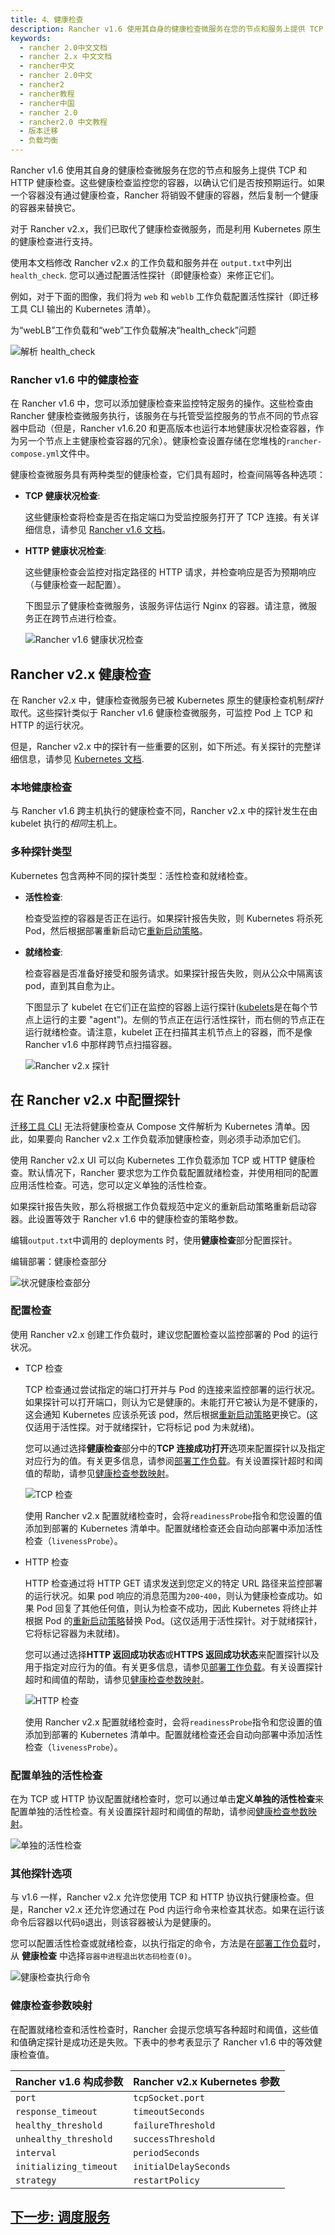 ```yaml
---
title: 4、健康检查
description: Rancher v1.6 使用其自身的健康检查微服务在您的节点和服务上提供 TCP 和 HTTP 健康检查。这些健康检查监控您的容器，以确认它们是否按预期运行。如果一个容器没有通过健康检查，Rancher 将销毁不健康的容器，然后复制一个健康的容器来替换它。对于 Rancher v2.x，我们已取代了健康检查微服务，而是利用 Kubernetes 原生的健康检查进行支持。
keywords:
  - rancher 2.0中文文档
  - rancher 2.x 中文文档
  - rancher中文
  - rancher 2.0中文
  - rancher2
  - rancher教程
  - rancher中国
  - rancher 2.0
  - rancher2.0 中文教程
  - 版本迁移
  - 负载均衡
---
```


Rancher v1.6 使用其自身的健康检查微服务在您的节点和服务上提供 TCP 和 HTTP 健康检查。这些健康检查监控您的容器，以确认它们是否按预期运行。如果一个容器没有通过健康检查，Rancher 将销毁不健康的容器，然后复制一个健康的容器来替换它。

对于 Rancher v2.x，我们已取代了健康检查微服务，而是利用 Kubernetes 原生的健康检查进行支持。

使用本文档修改 Rancher v2.x 的工作负载和服务并在 `output.txt`中列出`health_check`. 您可以通过配置活性探针（即健康检查）来修正它们。

例如，对于下面的图像，我们将为 `web` 和 `weblb` 工作负载配置活性探针（即迁移工具 CLI 输出的 Kubernetes 清单）。

<figcaption>
为“webLB”工作负载和“web”工作负载解决“health_check”问题
</figcaption>

![解析 health_check](/img/rancher/resolve-health-checks.png)

### Rancher v1.6 中的健康检查

在 Rancher v1.6 中，您可以添加健康检查来监控特定服务的操作。这些检查由 Rancher 健康检查微服务执行，该服务在与托管受监控服务的节点不同的节点容器中启动（但是，Rancher v1.6.20 和更高版本也运行本地健康状况检查容器，作为另一个节点上主健康检查容器的冗余）。健康检查设置存储在您堆栈的`rancher-compose.yml`文件中。

健康检查微服务具有两种类型的健康检查，它们具有超时，检查间隔等各种选项：

- **TCP 健康状况检查**:

  这些健康检查将检查是否在指定端口为受监控服务打开了 TCP 连接。有关详细信息，请参见 [Rancher v1.6 文档](https://docs.rancher.com/docs/rancher/v1.6/en/cattle/health-checks/)。

- **HTTP 健康状况检查**:

  这些健康检查会监控对指定路径的 HTTP 请求，并检查响应是否为预期响应（与健康检查一起配置）。

  下图显示了健康检查微服务，该服务评估运行 Nginx 的容器。请注意，微服务正在跨节点进行检查。

  ![Rancher v1.6 健康状况检查](/img/rancher/healthcheck.svg)

## Rancher v2.x 健康检查

在 Rancher v2.x 中，健康检查微服务已被 Kubernetes 原生的健康检查机制*探针*取代。这些探针类似于 Rancher v1.6 健康检查微服务，可监控 Pod 上 TCP 和 HTTP 的运行状况。

但是，Rancher v2.x 中的探针有一些重要的区别，如下所述。有关探针的完整详细信息，请参见 [Kubernetes 文档](https://kubernetes.io/docs/tasks/configure-pod-container/configure-liveness-readiness-probes/#configure-probes).

### 本地健康检查

与 Rancher v1.6 跨主机执行的健康检查不同，Rancher v2.x 中的探针发生在由 kubelet 执行的*相同*主机上。

### 多种探针类型

Kubernetes 包含两种不同的探针类型：活性检查和就绪检查。

- **活性检查**:

  检查受监控的容器是否正在运行。如果探针报告失败，则 Kubernetes 将杀死 Pod，然后根据部署重新启动它[重新启动策略](https://kubernetes.io/docs/concepts/workloads/pods/pod-lifecycle/#restart-policy)。

- **就绪检查**:

  检查容器是否准备好接受和服务请求。如果探针报告失败，则从公众中隔离该 pod，直到其自愈为止。

  下图显示了 kubelet 在它们正在监控的容器上运行探针([kubelets](https://kubernetes.io/docs/reference/command-line-tools-reference/kubelet/)是在每个节点上运行的主要 "agent")。左侧的节点正在运行活性探针，而右侧的节点正在运行就绪检查。请注意，kubelet 正在扫描其主机节点上的容器，而不是像 Rancher v1.6 中那样跨节点扫描容器。

  ![Rancher v2.x 探针](/img/rancher/probes.svg)

## 在 Rancher v2.x 中配置探针

[迁移工具 CLI](/docs/rancher2/v1.6-migration/run-migration-tool/_index) 无法将健康检查从 Compose 文件解析为 Kubernetes 清单。因此，如果要向 Rancher v2.x 工作负载添加健康检查，则必须手动添加它们。

使用 Rancher v2.x UI 可以向 Kubernetes 工作负载添加 TCP 或 HTTP 健康检查。默认情况下，Rancher 要求您为工作负载配置就绪检查，并使用相同的配置应用活性检查。可选，您可以定义单独的活性检查。

如果探针报告失败，那么将根据工作负载规范中定义的重新启动策略重新启动容器。此设置等效于 Rancher v1.6 中的健康检查的策略参数。

编辑`output.txt`中调用的 deployments 时，使用**健康检查**部分配置探针。

<figcaption>编辑部署：健康检查部分</figcaption>

![状况健康检查部分](/img/rancher/health-check-section.png)

### 配置检查

使用 Rancher v2.x 创建工作负载时，建议您配置检查以监控部署的 Pod 的运行状况。

- TCP 检查

  TCP 检查通过尝试指定的端口打开并与 Pod 的连接来监控部署的运行状况。如果探针可以打开端口，则认为它是健康的。未能打开它被认为是不健康的，这会通知 Kubernetes 应该杀死该 pod，然后根据[重新启动策略](https://kubernetes.io/docs/concepts/workloads/pods/pod-lifecycle/#restart-policy)更换它。(这仅适用于活性探。对于就绪探针，它将标记 pod 为未就绪)。

  您可以通过选择**健康检查**部分中的**TCP 连接成功打开**选项来配置探针以及指定对应行为的值。有关更多信息，请参阅[部署工作负载](/docs/rancher2/k8s-in-rancher/workloads/deploy-workloads/_index)。有关设置探针超时和阈值的帮助，请参见[健康检查参数映射](#健康检查参数映射)。

  ![TCP 检查](/img/rancher/readiness-check-tcp.png)

  使用 Rancher v2.x 配置就绪检查时，会将`readinessProbe`指令和您设置的值添加到部署的 Kubernetes 清单中。配置就绪检查还会自动向部署中添加活性检查（`livenessProbe`）。

- HTTP 检查

  HTTP 检查通过将 HTTP GET 请求发送到您定义的特定 URL 路径来监控部署的运行状况。如果 pod 响应的消息范围为`200`-`400`，则认为健康检查成功。如果 Pod 回复了其他任何值，则认为检查不成功，因此 Kubernetes 将终止并根据 Pod 的[重新启动策略](https://kubernetes.io/docs/concepts/workloads/pods/pod-lifecycle/#restart-policy)替换 Pod。(这仅适用于活性探针。对于就绪探针，它将标记容器为未就绪)。

  您可以通过选择**HTTP 返回成功状态**或**HTTPS 返回成功状态**来配置探针以及用于指定对应行为的值。有关更多信息，请参见[部署工作负载](/docs/rancher2/k8s-in-rancher/workloads/deploy-workloads/_index)。有关设置探针超时和阈值的帮助，请参见[健康检查参数映射](#健康检查参数映射)。

  ![HTTP 检查](/img/rancher/readiness-check-http.png)

  使用 Rancher v2.x 配置就绪检查时，会将`readinessProbe`指令和您设置的值添加到部署的 Kubernetes 清单中。配置就绪检查还会自动向部署中添加活性检查（`livenessProbe`）。

### 配置单独的活性检查

在为 TCP 或 HTTP 协议配置就绪检查时，您可以通过单击**定义单独的活性检查**来配置单独的活性检查。有关设置探针超时和阈值的帮助，请参阅[健康检查参数映射](#健康检查参数映射)。

![单独的活性检查](/img/rancher/separate-check.png)

### 其他探针选项

与 v1.6 一样，Rancher v2.x 允许您使用 TCP 和 HTTP 协议执行健康检查。但是，Rancher v2.x 还允许您通过在 Pod 内运行命令来检查其状态。如果在运行该命令后容器以代码`0`退出，则该容器被认为是健康的。

您可以配置活性检查或就绪检查，以执行指定的命令，方法是在[部署工作负载](/docs/rancher2/k8s-in-rancher/workloads/deploy-workloads/_index)时，从 **健康检查** 中选择`容器中进程退出状态码检查(0)`。

![健康检查执行命令](/img/rancher/healthcheck-cmd-exec.png)

### 健康检查参数映射

在配置就绪检查和活性检查时，Rancher 会提示您填写各种超时和阈值，这些值和值确定探针是成功还是失败。下表中的参考表显示了 Rancher v1.6 中的等效健康检查值。

| Rancher v1.6 构成参数  | Rancher v2.x Kubernetes 参数 |
| ---------------------- | ---------------------------- |
| `port`                 | `tcpSocket.port`             |
| `response_timeout`     | `timeoutSeconds`             |
| `healthy_threshold`    | `failureThreshold`           |
| `unhealthy_threshold`  | `successThreshold`           |
| `interval`             | `periodSeconds`              |
| `initializing_timeout` | `initialDelaySeconds`        |
| `strategy`             | `restartPolicy`              |

## [下一步: 调度服务](/docs/rancher2/v1.6-migration/schedule-workloads/_index)

